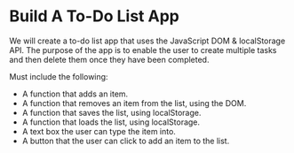 # Build A To-Do List App #

We will create a to-do list app that uses the JavaScript DOM & localStorage API.  The purpose of the app is to enable the user to create multiple tasks and then delete them once they have been completed.

Must include the following:
- A function that adds an item.
- A function that removes an item from the list, using the DOM.
- A function that saves the list, using localStorage.
- A function that loads the list, using localStorage.
- A text box the user can type the item into.
- A button that the user can click to add an item to the list.

